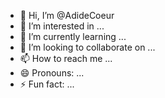 - 👋 Hi, I’m @AdideCoeur
- 👀 I’m interested in ...
- 🌱 I’m currently learning ...
- 💞️ I’m looking to collaborate on ...
- 📫 How to reach me ...
- 😄 Pronouns: ...
- ⚡ Fun fact: ...

<!---
AdideCoeur/AdideCoeur is a ✨ special ✨ repository because its `README.md` (this file) appears on your GitHub profile.
You can click the Preview link to take a look at your changes.
--->

